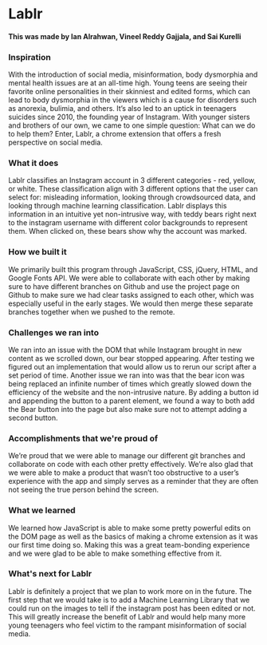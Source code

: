 # Lablr
#### This was made by Ian Alrahwan, Vineel Reddy Gajjala, and Sai Kurelli

### Inspiration
With the introduction of social media, misinformation, body dysmorphia and mental health issues are at an all-time high. Young teens are seeing their favorite online personalities in their skinniest and edited forms, which can lead to body dysmorphia in the viewers which is a cause for disorders such as anorexia, bulimia, and others. It’s also led to an uptick in teenagers suicides since 2010, the founding year of Instagram. With younger sisters and brothers of our own, we came to one simple question: What can we do to help them? Enter, Lablr, a chrome extension that offers a fresh perspective on social media.

### What it does
Lablr classifies an Instagram account in 3 different categories - red, yellow, or white. These classification align with 3 different options that the user can select for: misleading information, looking through crowdsourced data, and looking through machine learning classification. Lablr displays this information in an intuitive yet non-intrusive way, with teddy bears right next to the instagram username with different color backgrounds to represent them. When clicked on, these bears show why the account was marked.

### How we built it
We primarily built this program through JavaScript, CSS, jQuery, HTML, and Google Fonts API. We were able to collaborate with each other by making sure to have different branches on Github and use the project page on Github to make sure we had clear tasks assigned to each other, which was especially useful in the early stages. We would then merge these separate branches together when we pushed to the remote.

### Challenges we ran into
We ran into an issue with the DOM that while Instagram brought in new content as we scrolled down, our bear stopped appearing. After testing we figured out an implementation that would allow us to rerun our script after a set period of time. Another issue we ran into was that the bear icon was being replaced an infinite number of times which greatly slowed down the efficiency of the website and the non-intrusive nature. By adding a button id and appending the button to a parent element, we found a way to both add the Bear button into the page but also make sure not to attempt adding a second button.

### Accomplishments that we're proud of
We’re proud that we were able to manage our different git branches and collaborate on code with each other pretty effectively. We’re also glad that we were able to make a product that wasn’t too obstructive to a user’s experience with the app and simply serves as a reminder that they are often not seeing the true person behind the screen.

### What we learned
We learned how JavaScript is able to make some pretty powerful edits on the DOM page as well as the basics of making a chrome extension as it was our first time doing so. Making this was a great team-bonding experience and we were glad to be able to make something effective from it.

### What's next for Lablr
Lablr is definitely a project that we plan to work more on in the future. The first step that we would take is to add a Machine Learning Library that we could run on the images to tell if the instagram post has been edited or not. This will greatly increase the benefit of Lablr and would help many more young teenagers who feel victim to the rampant misinformation of social media.
